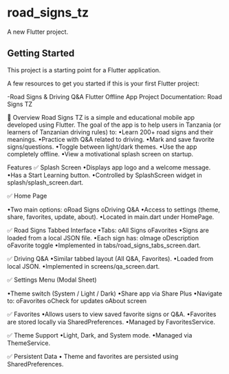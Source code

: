 # road_signs_tz

A new Flutter project.

## Getting Started

This project is a starting point for a Flutter application.

A few resources to get you started if this is your first Flutter project:

-Road Signs & Driving Q&A Flutter Offline App
Project Documentation: Road Signs TZ

📌 Overview
Road Signs TZ is a simple and educational mobile app developed using Flutter. The goal of the app is to help users in Tanzania (or learners of Tanzanian driving rules) to:
•Learn 200+ road signs and their meanings.
•Practice with Q&A related to driving.
•Mark and save favorite signs/questions.
•Toggle between light/dark themes.
•Use the app completely offline.
•View a motivational splash screen on startup.

Features
✅ Splash Screen
•Displays app logo and a welcome message.
•Has a Start Learning button.
•Controlled by SplashScreen widget in splash/splash_screen.dart.

✅ Home Page

•Two main options:
oRoad Signs
oDriving Q&A
•Access to settings (theme, share, favorites, update, about).
•Located in main.dart under HomePage.

✅ Road Signs Tabbed Interface
•Tabs:
oAll Signs
oFavorites
•Signs are loaded from a local JSON file.
•Each sign has:
oImage
oDescription
oFavorite toggle
•Implemented in tabs/road_signs_tabs_screen.dart.

✅ Driving Q&A
•Similar tabbed layout (All Q&A, Favorites).
•Loaded from local JSON.
•Implemented in screens/qa_screen.dart.

✅ Settings Menu (Modal Sheet)

•Theme switch (System / Light / Dark)
•Share app via Share Plus
•Navigate to:
oFavorites
oCheck for updates
oAbout screen

✅ Favorites
•Allows users to view saved favorite signs or Q&A.
•Favorites are stored locally via SharedPreferences.
•Managed by FavoritesService.

✅ Theme Support
•Light, Dark, and System mode.
•Managed via ThemeService.

✅ Persistent Data
• Theme and favorites are persisted using SharedPreferences.
